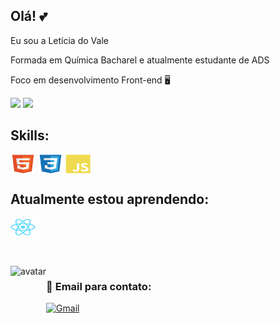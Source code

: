 ## Olá! 💕

Eu sou a Letícia do Vale

Formada em Química Bacharel e atualmente estudante de ADS

Foco em desenvolvimento Front-end 🖥️

<div>
  <img height="180cm" src="https://github-readme-stats.vercel.app/api?username=letdovale&show_icons=true&theme=midnight-purple"/>
  <img height="180cm" src="https://github-readme-stats.vercel.app/api/top-langs/?username=letdovale&hide_progress=true&theme=midnight-purple"/>
 
</div>

## Skills:

<div>
  <img align="center" height="30" width="40" alt="html-icon" src="https://raw.githubusercontent.com/devicons/devicon/master/icons/html5/html5-original.svg">
  <img align="center" height="30" width="40" alt="css-icon" src="https://raw.githubusercontent.com/devicons/devicon/master/icons/css3/css3-original.svg">
  <img align="center" height="30" width="40" alt="js-icon"  src="https://raw.githubusercontent.com/devicons/devicon/master/icons/javascript/javascript-plain.svg">
</div>

## Atualmente estou aprendendo:

<div>
  <img align="center" height="30" width="40" alt="react-icon" src="https://raw.githubusercontent.com/devicons/devicon/master/icons/react/react-original.svg">
</div>

##

<div  align="center"> 
  <div style="display: inline_block"><br>
  <img align="left" height="200" alt="avatar" src="https://user-images.githubusercontent.com/132018544/235552978-a0ab3c79-e9f7-4f1a-8bd2-6849e8ff6635.png"/>
  </div>
</div>

 ### 📩 Email para contato: 

[![Gmail](https://img.shields.io/badge/Gmail-D14836?style=for-the-badge&logo=gmail&logoColor=white)](mailto:leticiadovale.o2@gmail.com)
  
    
   
